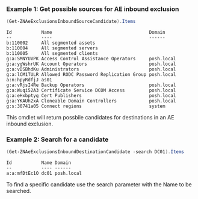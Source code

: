 ### Example 1: Get possible sources for AE inbound exclusion
```powershell
(Get-ZNAeExclusionsInboundSourceCandidate).Items
```

```output
Id           Name                                    Domain
--           ----                                    ------
b:110002     All segmented assets                    
b:110004     All segmented servers                   
b:110005     All segmented clients                   
g:a:SMNYUVPK Access Control Assistance Operators     posh.local
g:a:ygWshrUK Account Operators                       posh.local
g:a:vDSBhdKu Administrators                          posh.local
g:a:lCM1TULR Allowed RODC Password Replication Group posh.local
a:n:hpyRdfjJ as01                                    
g:a:vRjsI4Re Backup Operators                        posh.local
g:a:Wuqi52A3 Certificate Service DCOM Access         posh.local
g:a:eHxbptyg Cert Publishers                         posh.local
g:a:YKAUh2xA Cloneable Domain Controllers            posh.local
g:s:30741a05 Connect regions                         system
```

This cmdlet will return possbile candidates for destinations in an AE inbound exclusion.

### Example 2: Search for a candidate
```powershell
(Get-ZNAeExclusionsInboundDestinationCandidate -search DC01).Items
```

```output
Id           Name Domain
--           ---- ------
a:a:mfDtEc1O dc01 posh.local
```

To find a specific candidate use the search parameter with the Name to be searched.
